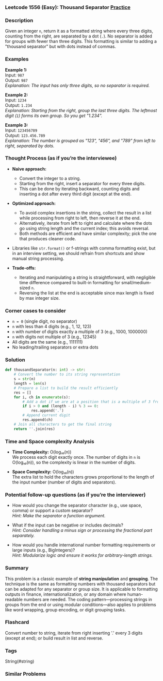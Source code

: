 ### Leetcode 1556 (Easy): Thousand Separator [Practice](https://leetcode.com/problems/thousand-separator)

### Description  
Given an integer `n`, return it as a formatted string where every three digits, counting from the right, are separated by a dot (`.`). No separator is added for groups with fewer than three digits. This formatting is similar to adding a "thousand separator" but with dots instead of commas.

### Examples  

**Example 1:**  
Input: `987`  
Output: `987`  
*Explanation: The input has only three digits, so no separator is required.*

**Example 2:**  
Input: `1234`  
Output: `1.234`  
*Explanation: Starting from the right, group the last three digits. The leftmost digit (`1`) forms its own group. So you get "1.234".*

**Example 3:**  
Input: `123456789`  
Output: `123.456.789`  
*Explanation: The number is grouped as "123", "456", and "789" from left to right, separated by dots.*

### Thought Process (as if you’re the interviewee)  
- **Naive approach:**  
  - Convert the integer to a string.
  - Starting from the right, insert a separator for every three digits.
  - This can be done by iterating backward, counting digits and inserting a dot after every third digit (except at the end).

- **Optimized approach:**  
  - To avoid complex insertions in the string, collect the result in a list while processing from right to left, then reverse it at the end.
  - Alternatively, iterate from left to right and calculate where the dots go using string length and the current index; this avoids reversal.
  - Both methods are efficient and have similar complexity; pick the one that produces cleaner code.

- Libraries like `str.format()` or f-strings with comma formatting exist, but in an interview setting, we should refrain from shortcuts and show manual string processing.

- **Trade-offs:**  
  - Iterating and manipulating a string is straightforward, with negligible time difference compared to built-in formatting for small/medium-sized `n`.  
  - Reversing the list at the end is acceptable since max length is fixed by max integer size.

### Corner cases to consider  
- `n = 0` (single digit, no separator)
- `n` with less than 4 digits (e.g., 1, 12, 123)
- `n` with number of digits exactly a multiple of 3 (e.g., 1000, 1000000)
- `n` with digits not multiple of 3 (e.g., 12345)
- All digits are the same (e.g., 1111111)
- No leading/trailing separators or extra dots

### Solution

```python
def thousandSeparator(n: int) -> str:
    # Convert the number to its string representation
    s = str(n)
    length = len(s)
    # Prepare a list to build the result efficiently
    res = []
    for i, ch in enumerate(s):
        # Add a dot if we are at a position that is a multiple of 3 from the right (except the first digit)
        if i > 0 and (length - i) % 3 == 0:
            res.append('.')
        # Append current digit
        res.append(ch)
    # Join all characters to get the final string
    return ''.join(res)
```

### Time and Space complexity Analysis  

- **Time Complexity:** O(log₁₀(n))  
  We process each digit exactly once. The number of digits in `n` is O(log₁₀(n)), so the complexity is linear in the number of digits.

- **Space Complexity:** O(log₁₀(n))  
  The extra list to hold the characters grows proportional to the length of the input number (number of digits and separators).

### Potential follow-up questions (as if you’re the interviewer)  

- How would you change the separator character (e.g., use space, comma) or support a custom separator?  
  *Hint: Make the separator a function argument.*

- What if the input can be negative or includes decimals?  
  *Hint: Consider handling a minus sign or processing the fractional part separately.*

- How would you handle international number formatting requirements or large inputs (e.g., BigIntegers)?  
  *Hint: Modularize logic and ensure it works for arbitrary-length strings.*

### Summary
This problem is a classic example of **string manipulation** and **grouping**. The technique is the same as formatting numbers with thousand separators but can be adapted for any separator or group size. It is applicable to formatting outputs in finance, internationalization, or any domain where human-readable numbers are needed. The coding pattern—processing strings in groups from the end or using modular conditions—also applies to problems like word wrapping, group encoding, or digit grouping tasks.


### Flashcard
Convert number to string, iterate from right inserting '.' every 3 digits (except at end); or build result in list and reverse.

### Tags
String(#string)

### Similar Problems
